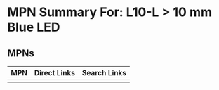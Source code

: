



# MPN Summary For: L10-L > 10 mm Blue LED

## MPNs
  

|MPN|Direct Links|Search Links|
| :--- | :--- | :--- |
||||
